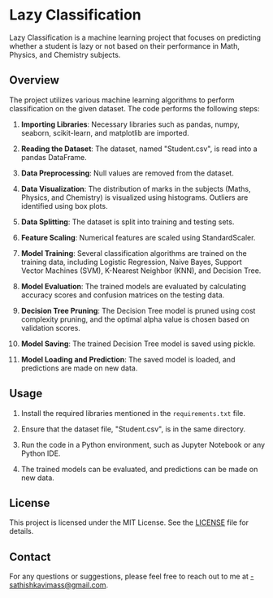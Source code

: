 # Lazy Classification

Lazy Classification is a machine learning project that focuses on predicting whether a student is lazy or not based on their performance in Math, Physics, and Chemistry subjects.

## Overview

The project utilizes various machine learning algorithms to perform classification on the given dataset. The code performs the following steps:

1. **Importing Libraries**: Necessary libraries such as pandas, numpy, seaborn, scikit-learn, and matplotlib are imported.

2. **Reading the Dataset**: The dataset, named "Student.csv", is read into a pandas DataFrame.

3. **Data Preprocessing**: Null values are removed from the dataset.

4. **Data Visualization**: The distribution of marks in the subjects (Maths, Physics, and Chemistry) is visualized using histograms. Outliers are identified using box plots.

5. **Data Splitting**: The dataset is split into training and testing sets.

6. **Feature Scaling**: Numerical features are scaled using StandardScaler.

7. **Model Training**: Several classification algorithms are trained on the training data, including Logistic Regression, Naive Bayes, Support Vector Machines (SVM), K-Nearest Neighbor (KNN), and Decision Tree.

8. **Model Evaluation**: The trained models are evaluated by calculating accuracy scores and confusion matrices on the testing data.

9. **Decision Tree Pruning**: The Decision Tree model is pruned using cost complexity pruning, and the optimal alpha value is chosen based on validation scores.

10. **Model Saving**: The trained Decision Tree model is saved using pickle.

11. **Model Loading and Prediction**: The saved model is loaded, and predictions are made on new data.

## Usage

1. Install the required libraries mentioned in the `requirements.txt` file.

2. Ensure that the dataset file, "Student.csv", is in the same directory.

3. Run the code in a Python environment, such as Jupyter Notebook or any Python IDE.

4. The trained models can be evaluated, and predictions can be made on new data.

## License

This project is licensed under the MIT License. See the [LICENSE](LICENSE) file for details.

## Contact

For any questions or suggestions, please feel free to reach out to me at [-sathishkavimass@gmail.com](mailto:sathishkavimass@gmail.com).

